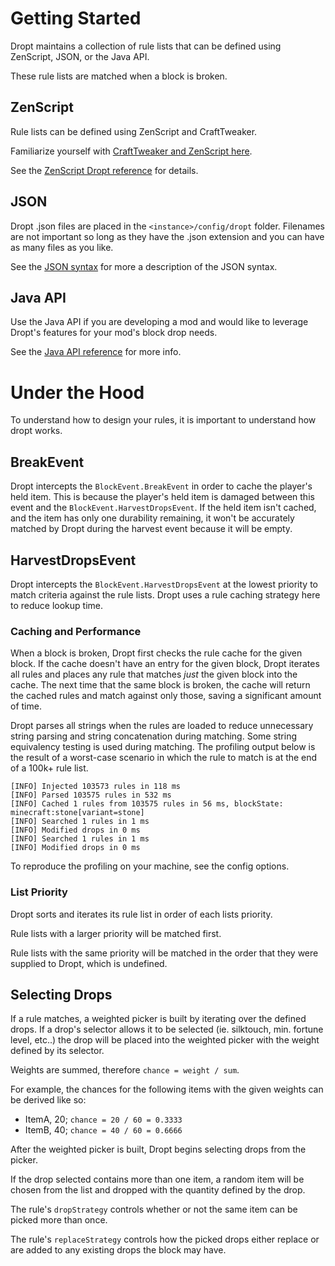 # Getting Started

Dropt maintains a collection of rule lists that can be defined using ZenScript, JSON, or the Java API.

These rule lists are matched when a block is broken.

## ZenScript

Rule lists can be defined using ZenScript and CraftTweaker.

Familiarize yourself with [CraftTweaker and ZenScript here](https://crafttweaker.readthedocs.io/en/latest/).

See the [ZenScript Dropt reference](zs/dropt.md) for details.

## JSON

Dropt .json files are placed in the `<instance>/config/dropt` folder. Filenames are not important so long as they have the .json extension and you can have as many files as you like.

See the [JSON syntax](json/syntax.md) for more a description of the JSON syntax.

## Java API

Use the Java API if you are developing a mod and would like to leverage Dropt's features for your mod's block drop needs.

See the [Java API reference](api/reference.md) for more info.

# Under the Hood

To understand how to design your rules, it is important to understand how dropt works.

## BreakEvent

Dropt intercepts the `BlockEvent.BreakEvent` in order to cache the player's held item. This is because the player's held item is damaged between this event and the `BlockEvent.HarvestDropsEvent`. If the held item isn't cached, and the item has only one durability remaining, it won't be accurately matched by Dropt during the harvest event because it will be empty.

## HarvestDropsEvent

Dropt intercepts the `BlockEvent.HarvestDropsEvent` at the lowest priority to match criteria against the rule lists. Dropt uses a rule caching strategy here to reduce lookup time.

### Caching and Performance

When a block is broken, Dropt first checks the rule cache for the given block. If the cache doesn't have an entry for the given block, Dropt iterates all rules and places any rule that matches *just* the given block into the cache. The next time that the same block is broken, the cache will return the cached rules and match against only those, saving a significant amount of time.

Dropt parses all strings when the rules are loaded to reduce unnecessary string parsing and string concatenation during matching. Some string equivalency testing is used during matching. The profiling output below is the result of a worst-case scenario in which the rule to match is at the end of a 100k+ rule list.

```text
[INFO] Injected 103573 rules in 118 ms
[INFO] Parsed 103575 rules in 532 ms
[INFO] Cached 1 rules from 103575 rules in 56 ms, blockState: minecraft:stone[variant=stone]
[INFO] Searched 1 rules in 1 ms
[INFO] Modified drops in 0 ms
[INFO] Searched 1 rules in 1 ms
[INFO] Modified drops in 0 ms
```

To reproduce the profiling on your machine, see the config options.

### List Priority

Dropt sorts and iterates its rule list in order of each lists priority.

Rule lists with a larger priority will be matched first.

Rule lists with the same priority will be matched in the order that they were supplied to Dropt, which is undefined.

## Selecting Drops

If a rule matches, a weighted picker is built by iterating over the defined drops. If a drop's selector allows it to be selected (ie. silktouch, min. fortune level, etc..) the drop will be placed into the weighted picker with the weight defined by its selector.

Weights are summed, therefore `chance = weight / sum`.

For example, the chances for the following items with the given weights can be derived like so:

  * ItemA, 20; `chance = 20 / 60 = 0.3333`
  * ItemB, 40; `chance = 40 / 60 = 0.6666`


After the weighted picker is built, Dropt begins selecting drops from the picker.

If the drop selected contains more than one item, a random item will be chosen from the list and dropped with the quantity defined by the drop.

The rule's `dropStrategy` controls whether or not the same item can be picked more than once.

The rule's `replaceStrategy` controls how the picked drops either replace or are added to any existing drops the block may have.
